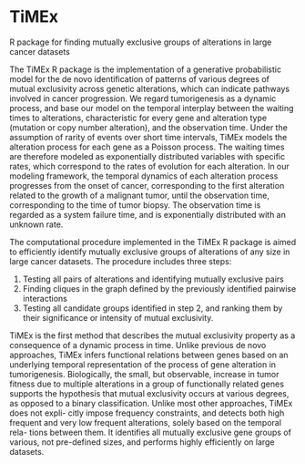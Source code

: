 # TiMEx
R package for finding mutually exclusive groups of alterations in  large cancer datasets

The TiMEx R package is the implementation of a generative probabilistic model for the de novo identification of patterns of various degrees of mutual exclusivity across genetic alterations, which can indicate pathways involved in cancer progression. We regard tumorigenesis as a dynamic process, and base our model on the temporal interplay between the waiting times to alterations, characteristic for every gene and alteration type (mutation or copy number alteration), and the observation time. Under the assumption of rarity of events over short time intervals, TiMEx models the alteration process for each gene as a Poisson process. The waiting times are therefore modeled as exponentially distributed variables with specific rates, which correspond to the rates of evolution for each alteration. In our modeling framework, the temporal dynamics of each alteration process progresses from the onset of cancer, corresponding to the first alteration related to the growth of a malignant tumor, until the observation time, corresponding to the time of tumor biopsy. The observation time is regarded as a system failure time, and is exponentially distributed with an unknown rate. 

The computational procedure implemented in the TiMEx R package is aimed to efficiently identify mutually exclusive groups of alterations of any size in large cancer datasets. The procedure includes three steps:

1. Testing all pairs of alterations and identifying mutually exclusive pairs
2. Finding cliques in the graph defined by the previously identified pairwise interactions
3. Testing all candidate groups identified in step 2, and ranking them by their significance or intensity of mutual exclusivity.

TiMEx is the first method that describes the mutual exclusivity property as a consequence of a dynamic process in time. Unlike previous de novo approaches, TiMEx infers functional relations between genes based on an underlying temporal representation of the process of gene alteration in tumorigenesis. Biologically, the small, but observable, increase in tumor fitness due to multiple alterations in a group of functionally related genes supports the hypothesis that mutual exclusivity occurs at various degrees, as opposed to a binary classification. Unlike most other approaches, TiMEx does not expli- citly impose frequency constraints, and detects both high frequent and very low frequent alterations, solely based on the temporal rela- tions between them. It identifies all mutually exclusive gene groups of various, not pre-defined sizes, and performs highly efficiently on large datasets.
